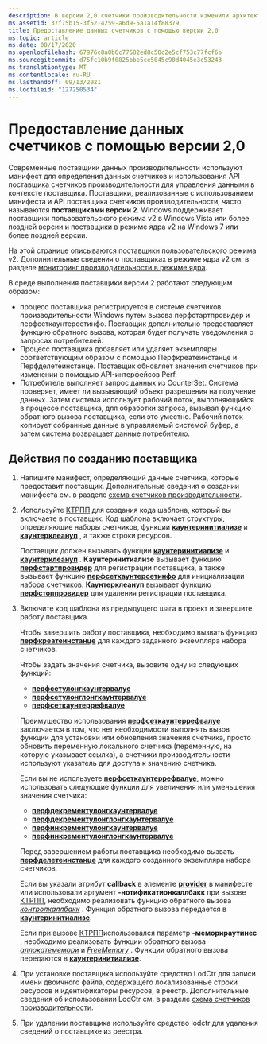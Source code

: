 ```yaml
---
description: В версии 2,0 счетчики производительности изменили архитектуру, чтобы упростить процесс предоставления данных счетчиков потребителям.
ms.assetid: 37f75b15-3f52-4259-a6d9-5a1a14f88379
title: Предоставление данных счетчиков с помощью версии 2,0
ms.topic: article
ms.date: 08/17/2020
ms.openlocfilehash: 67976c8a0b6c77582ed8c50c2e5cf753c77fcf6b
ms.sourcegitcommit: d75fc10b9f0825bbe5ce5045c90d4045e3c53243
ms.translationtype: MT
ms.contentlocale: ru-RU
ms.lasthandoff: 09/13/2021
ms.locfileid: "127250534"
---
```

# <a name="providing-counter-data-using-version-20"></a>Предоставление данных счетчиков с помощью версии 2,0

Современные поставщики данных производительности используют манифест для определения данных счетчиков и использования API поставщика счетчиков производительности для управления данными в контексте поставщика. Поставщики, реализованные с использованием манифеста и API поставщика счетчиков производительности, часто называются **поставщиками версии 2**. Windows поддерживает поставщики пользовательского режима v2 в Windows Vista или более поздней версии и поставщики в режиме ядра v2 на Windows 7 или более поздней версии.

На этой странице описываются поставщики пользовательского режима v2. Дополнительные сведения о поставщиках в режиме ядра v2 см. в разделе [мониторинг производительности в режиме ядра](/windows-hardware/drivers/devtest/kernel-mode-performance-monitoring).

В среде выполнения поставщики версии 2 работают следующим образом:

- процесс поставщика регистрируется в системе счетчиков производительности Windows путем вызова перфстартпровидер и перфсеткаунтерсетинфо. Поставщик дополнительно предоставляет функцию обратного вызова, которая будет получать уведомления о запросах потребителей.
- Процесс поставщика добавляет или удаляет экземпляры соответствующим образом с помощью Перфкреатеинстанце и Перфделетеинстанце. Поставщик обновляет значения счетчиков при изменении с помощью API-интерфейсов Perf.
- Потребитель выполняет запрос данных из CounterSet. Система проверяет, имеет ли вызывающий объект разрешения на получение данных. Затем система использует рабочий поток, выполняющийся в процессе поставщика, для обработки запроса, вызывая функцию обратного вызова поставщика, если это уместно. Рабочий поток копирует собранные данные в управляемый системой буфер, а затем система возвращает данные потребителю.

## <a name="steps-to-creating-a-provider"></a>Действия по созданию поставщика

1. Напишите манифест, определяющий данные счетчика, которые предоставит поставщик. Дополнительные сведения о создании манифеста см. в разделе [схема счетчиков производительности](performance-counters-schema.md).
2. Используйте [КТРПП](ctrpp.md) для создания кода шаблона, который вы включаете в поставщик. Код шаблона включает структуры, определяющие наборы счетчиков, функции [**каунтеринитиализе**](counterinitialize.md) и [**каунтерклеануп**](countercleanup.md) , а также строки ресурсов.

   Поставщик должен вызывать функции [**каунтеринитиализе**](counterinitialize.md) и [**каунтерклеануп**](countercleanup.md) . **Каунтеринитиализе** вызывает функцию [**перфстартпровидер**](/windows/desktop/api/Perflib/nf-perflib-perfstartprovider) для регистрации поставщика, а также вызывает функцию [**перфсеткаунтерсетинфо**](/windows/desktop/api/Perflib/nf-perflib-perfsetcountersetinfo) для инициализации набора счетчиков. **Каунтерклеануп** вызывает функцию [**перфстоппровидер**](/windows/desktop/api/Perflib/nf-perflib-perfstopprovider) для удаления регистрации поставщика.

3. Включите код шаблона из предыдущего шага в проект и завершите работу поставщика.

   Чтобы завершить работу поставщика, необходимо вызвать функцию [**перфкреатеинстанце**](/windows/desktop/api/Perflib/nf-perflib-perfcreateinstance) для каждого заданного экземпляра набора счетчиков.

   Чтобы задать значения счетчика, вызовите одну из следующих функций:

   - [**перфсетулонгкаунтервалуе**](/windows/desktop/api/Perflib/nf-perflib-perfsetulongcountervalue)
   - [**перфсетулонглонгкаунтервалуе**](/windows/desktop/api/Perflib/nf-perflib-perfsetulonglongcountervalue)
   - [**перфсеткаунтеррефвалуе**](/windows/desktop/api/Perflib/nf-perflib-perfsetcounterrefvalue)

   Преимущество использования [**перфсеткаунтеррефвалуе**](/windows/desktop/api/Perflib/nf-perflib-perfsetcounterrefvalue) заключается в том, что нет необходимости выполнять вызов функции для установки или обновления значения счетчика, просто обновить переменную локального счетчика (переменную, на которую указывает ссылка), а счетчики производительности используют указатель для доступа к значению счетчика.

   Если вы не используете [**перфсеткаунтеррефвалуе**](/windows/desktop/api/Perflib/nf-perflib-perfsetcounterrefvalue), можно использовать следующие функции для увеличения или уменьшения значения счетчика:

   - [**перфдекрементулонгкаунтервалуе**](/windows/desktop/api/Perflib/nf-perflib-perfdecrementulongcountervalue)
   - [**перфдекрементулонглонгкаунтервалуе**](/windows/desktop/api/Perflib/nf-perflib-perfdecrementulonglongcountervalue)
   - [**перфинкрементулонгкаунтервалуе**](/windows/desktop/api/Perflib/nf-perflib-perfincrementulongcountervalue)
   - [**перфинкрементулонглонгкаунтервалуе**](/windows/desktop/api/Perflib/nf-perflib-perfincrementulonglongcountervalue)

   Перед завершением работы поставщика необходимо вызвать [**перфделетеинстанце**](/windows/desktop/api/Perflib/nf-perflib-perfdeleteinstance) для каждого созданного экземпляра набора счетчиков.

   Если вы указали атрибут **callback** в элементе [**provider**](/windows/desktop/PerfCtrs/performance-counters-provider--counters--element) в манифесте или использовали аргумент **-нотификатионкаллбакк** при вызове [КТРПП](ctrpp.md), необходимо реализовать функцию обратного вызова [*контролкаллбакк*](/windows/desktop/api/Perflib/nc-perflib-perflibrequest) . Функция обратного вызова передается в [**каунтеринитиализе**](counterinitialize.md).

   Если при вызове [КТРПП](ctrpp.md)использовался параметр **-меморираутинес** , необходимо реализовать функции обратного вызова [*аллокатемемори*](/windows/desktop/api/Perflib/nc-perflib-perf_mem_alloc) и [*FreeMemory*](/windows/desktop/api/Perflib/nc-perflib-perf_mem_free) . Функции обратного вызова передаются в [**каунтеринитиализе**](counterinitialize.md).

4. При установке поставщика используйте средство LodCtr для записи имени двоичного файла, содержащего локализованные строки ресурсов и идентификаторы ресурсов, в реестр. Дополнительные сведения об использовании LodCtr см. в разделе [схема счетчиков производительности](performance-counters-schema.md).

5. При удалении поставщика используйте средство lodctr для удаления сведений о поставщике из реестра.
